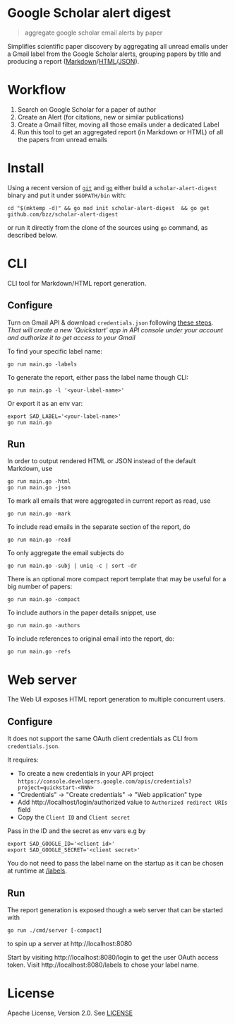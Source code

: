 # Google Scholar alert digest
> aggregate google scholar email alerts by paper

Simplifies scientific paper discovery by aggregating all unread emails under
a Gmail label from the Google Scholar alerts, grouping papers by title and producing a report ([Markdown](https://gist.github.com/bzz/1e8445f71db03a7d57d94147279ee09f)/[HTML](https://gist.github.com/bzz/e1e3ef3e0cdabc254f4e75bfa5511bcb)/[JSON](https://gist.github.com/bzz/4feeec459bcd1ec21f919eaeb163ac7a)).

# Workflow

 1. Search on Google Scholar for a paper of author
 2. Create an Alert (for citations, new or similar publications)
 3. Create a Gmail filter, moving all those emails under a dedicated Label
 4. Run this tool to get an aggregated report (in Markdown or HTML) of all the papers from unread emails

# Install

Using a recent version of [`git`](https://git-scm.com) and [`go`](https://golang.org)
either build a `scholar-alert-digest` binary and put it under `$GOPATH/bin` with:

```
cd "$(mktemp -d)" && go mod init scholar-alert-digest  && go get github.com/bzz/scholar-alert-digest
```

or run it directly from the clone of the sources using `go` command, as described below.

# CLI

CLI tool for Markdown/HTML report generation.

## Configure

Turn on Gmail API & download `credentials.json` following [these steps](https://developers.google.com/gmail/api/quickstart/go#step_1_turn_on_the).</br>
_That will create a new 'Quickstart' app in API console under your account and authorize it to get access to your Gmail_


To find your specific label name:

`go run main.go -labels`

To generate the report, either pass the label name though CLI:

`go run main.go -l '<your-label-name>'`

Or export it as an env var:

```shell
export SAD_LABEL='<your-label-name>'
go run main.go
```

## Run
In order to output rendered HTML or JSON instead of the default Markdown, use
```
go run main.go -html
go run main.go -json
```

To mark all emails that were aggregated in current report as read, use
```
go run main.go -mark
```

To include read emails in the separate section of the report, do
```
go run main.go -read
```

To only aggregate the email subjects do
```
go run main.go -subj | uniq -c | sort -dr
```

There is an optional more compact report template that may be useful for a big number of papers:
```
go run main.go -compact
```

To include authors in the paper details snippet, use
```
go run main.go -authors
```

To include references to original email into the report, do:
```
go run main.go -refs
```

# Web server
The Web UI exposes HTML report generation to multiple concurrent users.

## Configure
It does not support the same OAuth client credentials as CLI from `credentials.json`.

It requires:
 - To create a new credentials in your API project `https://console.developers.google.com/apis/credentials?project=quickstart-<NNN>`
 - "Credentials" -> "Create credentials" -> "Web application" type
 - Add http://localhost/login/authorized value to `Authorized redirect URIs` field
 - Copy the `Client ID` and `Client secret`

Pass in the ID and the secret as env vars e.g by
```shell
export SAD_GOOGLE_ID='<client id>'
export SAD_GOOGLE_SECRET='<client secret>'
```

You do not need to pass the label name on the startup as it can be chosen at
runtime at [/labels](http://localhost:8080/labels).

## Run
The report generation is exposed though a web server that can be started with
```
go run ./cmd/server [-compact]
```

to spin up a server at http://localhost:8080

Start by visiting http://localhost:8080/login to get the user OAuth access token.
Visit http://localhost:8080/labels to chose your label name.

# License

Apache License, Version 2.0. See [LICENSE](LICENSE)
